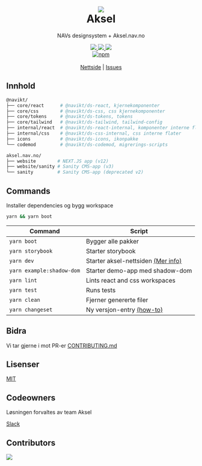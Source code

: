 <h1 align="center">
    <img src="https://user-images.githubusercontent.com/26967723/164701858-e8237611-1285-4c68-b9e3-e047499b94cf.svg" />
    <br/>Aksel
</h1>

<div align="center">
    <p>
        NAVs designsystem + Aksel.nav.no
    </p>
    <div align="center">
      <a href="https://master--5f801fb2aea7820022de2936.chromatic.com/">
          <img src="https://shields.io/badge/storybook-white?logo=storybook&style=flat"" />
      </a>
      <a href="https://github.com/navikt/Designsystemet/pulls">
          <img src="https://img.shields.io/badge/PRs-welcome-green.svg?color=%23262626"" />
      </a>
      <a href="https://github.com/navikt/Designsystemet/actions/workflows/ci.yml">
          <img src="https://github.com/navikt/Designsystemet/actions/workflows/ci.yml/badge.svg "" />
      </a>
    </div>
    <div><a href="https://www.npmjs.com/package/@navikt/ds-css"><img alt="npm" src="https://img.shields.io/npm/v/@navikt/ds-css?label=%40navikt%2Fds-*"></a></div>
    <br/>
    <a href="https://aksel.nav.no">Nettside</a> | <a href="https://github.com/navikt/Designsystemet/issues">Issues</a>
<br/>
</div>

## Innhold

```sh
@navikt/
├── core/react      # @navikt/ds-react, kjernekomponenter
├── core/css        # @navikt/ds-css, css kjernekomponenter
├── core/tokens     # @navikt/ds-tokens, tokens
├── core/tailwind   # @navikt/ds-tailwind, tailwind-config
├── internal/react  # @navikt/ds-react-internal, komponenter interne flater
├── internal/css    # @navikt/ds-css-internal, css interne flater
├── icons           # @navikt/ds-icons, ikonpakke
└── codemod         # @navikt/ds-codemod, migrerings-scripts

aksel.nav.no/
├── website        # NEXT.JS app (v12)
├── website/sanity # Sanity CMS-app (v3)
└── sanity         # Sanity CMS-app (deprecated v2)
```

## Commands

Installer dependencies og bygg workspace

```sh
yarn && yarn boot
```

| Command                   | Script                                                                                                            |
| ------------------------- | ----------------------------------------------------------------------------------------------------------------- |
| `yarn boot`               | Bygger alle pakker                                                                                                |
| `yarn storybook`          | Starter storybook                                                                                                 |
| `yarn dev`                | Starter aksel-nettsiden [(Mer info)](https://github.com/navikt/Designsystemet/blob/master/aksel.nav.no/README.md) |
| `yarn example:shadow-dom` | Starter demo-app med shadow-dom                                                                                   |
| `yarn lint`               | Lints react and css workspaces                                                                                    |
| `yarn test`               | Runs tests                                                                                                        |
| `yarn clean`              | Fjerner genererte filer                                                                                           |
| `yarn changeset`          | Ny versjon-entry [(how-to)](https://github.com/navikt/Designsystemet/blob/master/.changeset/README.md)            |

## Bidra

Vi tar gjerne i mot PR-er [CONTRIBUTING.md](https://github.com/navikt/Designsystemet/blob/master/CONTRIBUTING.md)

## Lisenser

[MIT](https://github.com/navikt/Designsystemet/blob/master/LICENCE)

## Codeowners

Løsningen forvaltes av team Aksel

[Slack](https://nav-it.slack.com/archives/C7NE7A8UF)

## Contributors

<a href="https://github.com/navikt/Designsystemet/graphs/contributors">
  <img src="https://contrib.rocks/image?repo=navikt/Designsystemet" />
</a>
